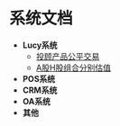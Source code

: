 # 系统文档

- **Lucy系统**
  * [投顾产品公平交易](Lucy/投顾产品公平交易)
  * [A股H股组合分别估值](Lucy/A股H股组合分别估值)
- **POS系统**
- **CRM系统**
- **OA系统**
- **其他**